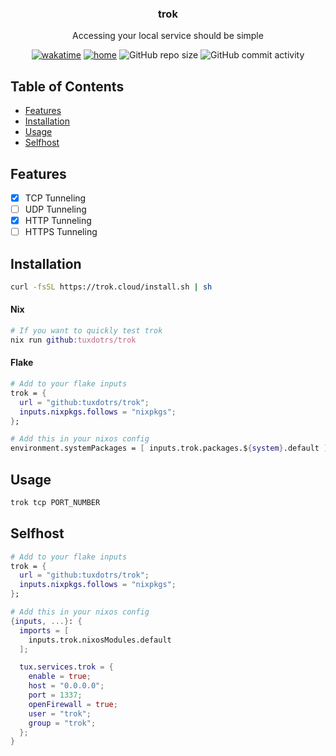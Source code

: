 <h3 align="center">
  trok
</h3>
<p align="center">
  Accessing your local service should be simple
</p>
<p align="center">
  <a href="https://wakatime.com/badge/user/012e8da9-99fe-4600-891b-bd9d8dce73d9/project/52396aaa-6648-4ee3-a470-7f02ce8d30b9"><img src="https://wakatime.com/badge/user/012e8da9-99fe-4600-891b-bd9d8dce73d9/project/52396aaa-6648-4ee3-a470-7f02ce8d30b9.svg" alt="wakatime"></a>
  <a href="https://builtwithnix.org" target="_blank"><img alt="home" src="https://img.shields.io/static/v1?logo=nixos&logoColor=white&label=&message=Built%20with%20Nix&color=41439a"></a>
  <img alt="GitHub repo size" src="https://img.shields.io/github/repo-size/tuxdotrs/nix-config">
  <img alt="GitHub commit activity" src="https://img.shields.io/github/commit-activity/m/tuxdotrs/trok">
</p>

## Table of Contents

- [Features](#features)
- [Installation](#installation)
- [Usage](#usage)
- [Selfhost](#selfhost)

## Features

- [x] TCP Tunneling
- [ ] UDP Tunneling
- [x] HTTP Tunneling
- [ ] HTTPS Tunneling

## Installation

```sh
curl -fsSL https://trok.cloud/install.sh | sh
```

#### Nix

```nix
# If you want to quickly test trok
nix run github:tuxdotrs/trok
```

#### Flake

```nix
# Add to your flake inputs
trok = {
  url = "github:tuxdotrs/trok";
  inputs.nixpkgs.follows = "nixpkgs";
};

# Add this in your nixos config
environment.systemPackages = [ inputs.trok.packages.${system}.default ];
```

## Usage

```sh
trok tcp PORT_NUMBER
```

## Selfhost

```nix
# Add to your flake inputs
trok = {
  url = "github:tuxdotrs/trok";
  inputs.nixpkgs.follows = "nixpkgs";
};

# Add this in your nixos config
{inputs, ...}: {
  imports = [
    inputs.trok.nixosModules.default
  ];

  tux.services.trok = {
    enable = true;
    host = "0.0.0.0";
    port = 1337;
    openFirewall = true;
    user = "trok";
    group = "trok";
  };
}
```
